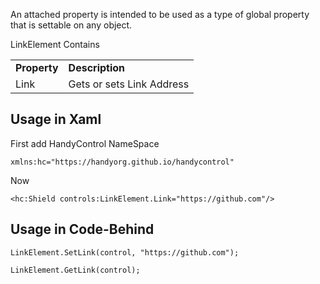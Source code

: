 An attached property is intended to be used as a type of global property that is settable on any object. 

LinkElement Contains 

<table>
<tr>
<td><b>Property</b></td>
<td><b>Description</b></td>
</tr>
<tr>
<td>Link</td>
<td>Gets or sets Link Address</td>
</tr>
</table>

## Usage in Xaml
First add HandyControl NameSpace
```
xmlns:hc="https://handyorg.github.io/handycontrol"
```
Now
```
<hc:Shield controls:LinkElement.Link="https://github.com"/>
```

## Usage in Code-Behind
```
LinkElement.SetLink(control, "https://github.com");

LinkElement.GetLink(control);
```
